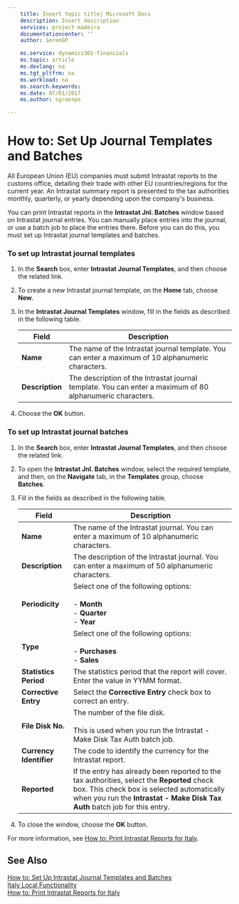 ```yaml
---
    title: Insert topic title| Microsoft Docs
    description: Insert description
    services: project-madeira
    documentationcenter: ''
    author: SorenGP

    ms.service: dynamics365-financials
    ms.topic: article
    ms.devlang: na
    ms.tgt_pltfrm: na
    ms.workload: na
    ms.search.keywords:
    ms.date: 07/01/2017
    ms.author: sgroespe

---
```

# How to: Set Up Journal Templates and Batches
All European Union \(EU\) companies must submit Intrastat reports to the customs office, detailing their trade with other EU countries\/regions for the current year. An Intrastat summary report is presented to the tax authorities monthly, quarterly, or yearly depending upon the company's business.  
  
 You can print Intrastat reports in the **Intrastat Jnl. Batches** window based on Intrastat journal entries. You can manually place entries into the journal, or use a batch job to place the entries there. Before you can do this, you must set up Intrastat journal templates and batches.  
  
### To set up Intrastat journal templates  
  
1.  In the **Search** box, enter **Intrastat Journal Templates**, and then choose the related link.  
  
2.  To create a new Intrastat journal template, on the **Home** tab, choose **New**.  
  
3.  In the **Intrastat Journal Templates** window, fill in the fields as described in the following table.  
  
    |Field|Description|  
    |---------------------------------|---------------------------------------|  
    |**Name**|The name of the Intrastat journal template. You can enter a maximum of 10 alphanumeric characters.|  
    |**Description**|The description of the Intrastat journal template. You can enter a maximum of 80 alphanumeric characters.|  
  
4.  Choose the **OK** button.  
  
### To set up Intrastat journal batches  
  
1.  In the **Search** box, enter **Intrastat Journal Templates**, and then choose the related link.  
  
2.  To open the **Intrastat Jnl. Batches** window, select the required template, and then, on the **Navigate** tab, in the **Templates** group, choose **Batches**.  
  
3.  Fill in the fields as described in the following table.  
  
    |Field|Description|  
    |---------------------------------|---------------------------------------|  
    |**Name**|The name of the Intrastat journal. You can enter a maximum of 10 alphanumeric characters.|  
    |**Description**|The description of the Intrastat journal. You can enter a maximum of 50 alphanumeric characters.|  
    |**Periodicity**|Select one of the following options:<br /><br /> -   **Month**<br />-   **Quarter**<br />-   **Year**|  
    |**Type**|Select one of the following options:<br /><br /> -   **Purchases**<br />-   **Sales**|  
    |**Statistics Period**|The statistics period that the report will cover. Enter the value in YYMM format.|  
    |**Corrective Entry**|Select the **Corrective Entry** check box to correct an entry.|  
    |**File Disk No.**|The number of the file disk.<br /><br /> This is used when you run the Intrastat - Make Disk Tax Auth batch job.|  
    |**Currency Identifier**|The code to identify the currency for the Intrastat report.|  
    |**Reported**|If the entry has already been reported to the tax authorities, select the **Reported** check box. This check box is selected automatically when you run the **Intrastat - Make Disk Tax Auth** batch job for this entry.|  
  
4.  To close the window, choose the **OK** button.  
  
 For more information, see [How to: Print Intrastat Reports for Italy](how-to-print-intrastat-reports-for-italy.md).  
  
## See Also  
 [How to: Set Up Intrastat Journal Templates and Batches](how-to-set-up-intrastat-journal-templates-and-batches.md)   
 [Italy Local Functionality](italy-local-functionality.md)   
 [How to: Print Intrastat Reports for Italy](how-to-print-intrastat-reports-for-italy.md)